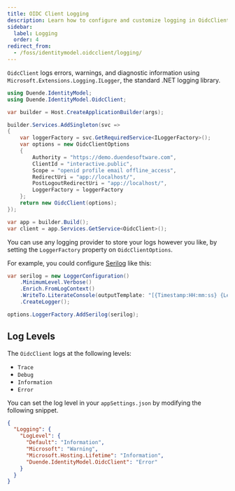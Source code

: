 ```yaml
---
title: OIDC Client Logging
description: Learn how to configure and customize logging in OidcClient using Microsoft.Extensions.Logging.ILogger
sidebar:
  label: Logging
  order: 4
redirect_from:
  - /foss/identitymodel.oidcclient/logging/
---
```


`OidcClient` logs errors, warnings, and diagnostic information using
`Microsoft.Extensions.Logging.ILogger`, the standard .NET logging library.

```cs
using Duende.IdentityModel;
using Duende.IdentityModel.OidcClient;

var builder = Host.CreateApplicationBuilder(args);

builder.Services.AddSingleton(svc =>
{
    var loggerFactory = svc.GetRequiredService<ILoggerFactory>();
    var options = new OidcClientOptions
    {
        Authority = "https://demo.duendesoftware.com",
        ClientId = "interactive.public",
        Scope = "openid profile email offline_access",
        RedirectUri = "app://localhost/",
        PostLogoutRedirectUri = "app://localhost/",
        LoggerFactory = loggerFactory
    };
    return new OidcClient(options);
});

var app = builder.Build();
var client = app.Services.GetService<OidcClient>();
```

You can use any logging provider to store your logs however you like, by setting the `LoggerFactory` property on `OidcClientOptions`.

For example, you could configure
[Serilog](https://github.com/serilog/serilog-extensions-hosting) like this:

```csharp
var serilog = new LoggerConfiguration()
    .MinimumLevel.Verbose()
    .Enrich.FromLogContext()
    .WriteTo.LiterateConsole(outputTemplate: "[{Timestamp:HH:mm:ss} {Level}] {SourceContext}{NewLine}{Message}{NewLine}{Exception}{NewLine}")
    .CreateLogger();

options.LoggerFactory.AddSerilog(serilog);
```

## Log Levels

The `OidcClient` logs at the following levels:

- `Trace`
- `Debug`
- `Information`
- `Error`

You can set the log level in your `appSettings.json` by modifying the following snippet.

```json
{
  "Logging": {
    "LogLevel": {
      "Default": "Information",
      "Microsoft": "Warning",
      "Microsoft.Hosting.Lifetime": "Information",
      "Duende.IdentityModel.OidcClient": "Error"
    }
  }
}
```
